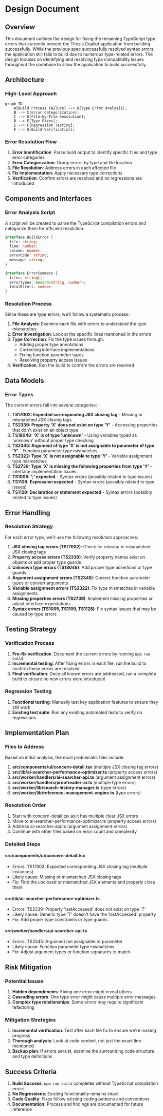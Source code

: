 # Design Document

## Overview

This document outlines the design for fixing the remaining TypeScript type errors that currently prevent the Thesis Copilot application from building successfully. While the previous spec successfully resolved syntax errors, the application still fails to build due to numerous type-related errors. The design focuses on identifying and resolving type compatibility issues throughout the codebase to allow the application to build successfully.

## Architecture

### High-Level Approach

```mermaid
graph TD
    A[Build Process Failure] --> B[Type Error Analysis];
    B --> C[Error Categorization];
    C --> D[File-by-File Resolution];
    D --> E[Type Fixes];
    E --> F[Regression Testing];
    F --> G[Build Verification];
```

### Error Resolution Flow

1. **Error Identification**: Parse build output to identify specific files and type error categories
2. **Error Categorization**: Group errors by type and file location
3. **File Resolution**: Address errors in each affected file
4. **Fix Implementation**: Apply necessary type corrections
5. **Verification**: Confirm errors are resolved and no regressions are introduced

## Components and Interfaces

### Error Analysis Script

A script will be created to parse the TypeScript compilation errors and categorize them for efficient resolution:

```typescript
interface BuildError {
  file: string;
  line: number;
  column: number;
  errorCode: string;
  message: string;
}

interface ErrorSummary {
  files: string[];
  errorTypes: Record<string, number>;
  totalErrors: number;
}
```

### Resolution Process

Since these are type errors, we'll follow a systematic process:

1. **File Analysis**: Examine each file with errors to understand the type mismatches
2. **Error Investigation**: Look at the specific lines mentioned in the errors
3. **Type Correction**: Fix the type issues through:
   - Adding proper type annotations
   - Correcting interface implementations
   - Fixing function parameter types
   - Resolving property access issues
4. **Verification**: Run the build to confirm the errors are resolved

## Data Models

### Error Types

The current errors fall into several categories:

1. **TS17002: Expected corresponding JSX closing tag** - Missing or mismatched JSX closing tags
2. **TS2339: Property 'X' does not exist on type 'Y'** - Accessing properties that don't exist on an object type
3. **TS18046: 'X' is of type 'unknown'** - Using variables typed as 'unknown' without proper type checking
4. **TS2345: Argument of type 'X' is not assignable to parameter of type 'Y'** - Function parameter type mismatches
5. **TS2322: Type 'X' is not assignable to type 'Y'** - Variable assignment type mismatches
6. **TS2739: Type 'X' is missing the following properties from type 'Y'** - Interface implementation issues
7. **TS1005: ';' expected** - Syntax errors (possibly related to type issues)
8. **TS1109: Expression expected** - Syntax errors (possibly related to type issues)
9. **TS1128: Declaration or statement expected** - Syntax errors (possibly related to type issues)

## Error Handling

### Resolution Strategy

For each error type, we'll use the following resolution approaches:

1. **JSX closing tag errors (TS17002)**: Check for missing or mismatched JSX closing tags
2. **Property access errors (TS2339)**: Verify property names exist on objects or add proper type guards
3. **Unknown type errors (TS18046)**: Add proper type assertions or type guards
4. **Argument assignment errors (TS2345)**: Correct function parameter types or convert arguments
5. **Variable assignment errors (TS2322)**: Fix type mismatches in variable assignments
6. **Missing properties errors (TS2739)**: Implement missing properties or adjust interface expectations
7. **Syntax errors (TS1005, TS1109, TS1128)**: Fix syntax issues that may be caused by type errors

## Testing Strategy

### Verification Process

1. **Pre-fix verification**: Document the current errors by running `npm run build`
2. **Incremental testing**: After fixing errors in each file, run the build to confirm those errors are resolved
3. **Final verification**: Once all known errors are addressed, run a complete build to ensure no new errors were introduced

### Regression Testing

1. **Functional testing**: Manually test key application features to ensure they still work
2. **Existing test suite**: Run any existing automated tests to verify no regressions

## Implementation Plan

### Files to Address

Based on initial analysis, the most problematic files include:

1. **src/components/ui/concern-detail.tsx** (multiple JSX closing tag errors)
2. **src/lib/ai-searcher-performance-optimizer.ts** (property access errors)
3. **src/worker/handlers/ai-searcher-api.ts** (argument assignment errors)
4. **src/worker/handlers/proofreader-ai.ts** (multiple type errors)
5. **src/worker/lib/search-history-manager.ts** (type errors)
6. **src/worker/lib/reference-management-engine.ts** (type errors)

### Resolution Order

1. Start with concern-detail.tsx as it has multiple clear JSX errors
2. Move to ai-searcher-performance-optimizer.ts (property access errors)
3. Address ai-searcher-api.ts (argument assignment errors)
4. Continue with other files based on error count and complexity

### Detailed Steps

#### src/components/ui/concern-detail.tsx
- Errors: TS17002: Expected corresponding JSX closing tag (multiple instances)
- Likely cause: Missing or mismatched JSX closing tags
- Fix: Find the unclosed or mismatched JSX elements and properly close them

#### src/lib/ai-searcher-performance-optimizer.ts
- Errors: TS2339: Property 'lastAccessed' does not exist on type 'T'
- Likely cause: Generic type 'T' doesn't have the 'lastAccessed' property
- Fix: Add proper type constraints or type guards

#### src/worker/handlers/ai-searcher-api.ts
- Errors: TS2345: Argument not assignable to parameter
- Likely cause: Function parameter type mismatches
- Fix: Adjust argument types or function signatures to match

## Risk Mitigation

### Potential Issues

1. **Hidden dependencies**: Fixing one error might reveal others
2. **Cascading errors**: One type error might cause multiple error messages
3. **Complex type relationships**: Some errors may require significant refactoring

### Mitigation Strategies

1. **Incremental verification**: Test after each file fix to ensure we're making progress
2. **Thorough analysis**: Look at code context, not just the exact line mentioned
3. **Backup plan**: If errors persist, examine the surrounding code structure and type definitions

## Success Criteria

1. **Build Success**: `npm run build` completes without TypeScript compilation errors
2. **No Regressions**: Existing functionality remains intact
3. **Code Quality**: Fixes follow existing coding patterns and conventions
4. **Documentation**: Process and findings are documented for future reference